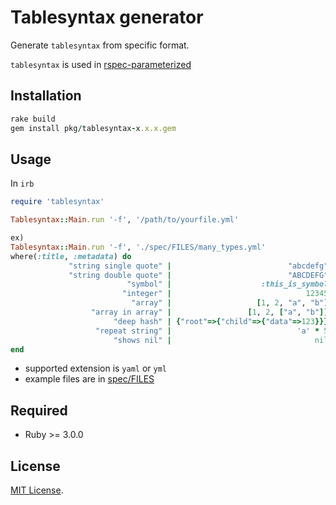 # Tablesyntax generator

Generate `tablesyntax` from specific format.

`tablesyntax` is used in [rspec-parameterized](https://github.com/tomykaira/rspec-parameterized)

## Installation

```ruby
rake build
gem install pkg/tablesyntax-x.x.x.gem
```

## Usage

In `irb`

```ruby
require 'tablesyntax'

Tablesyntax::Main.run '-f', '/path/to/yourfile.yml'

ex)
Tablesyntax::Main.run '-f', './spec/FILES/many_types.yml'
where(:title, :metadata) do
             "string single quote" |                          "abcdefg"
             "string double quote" |                          "ABCDEFG"
                          "symbol" |                    :this_is_symbol
                         "integer" |                              12345
                           "array" |                   [1, 2, "a", "b"]
                  "array in array" |                 [1, 2, ["a", "b"]]
                       "deep hash" | {"root"=>{"child"=>{"data"=>123}}}
                   "repeat string" |                            'a' * 5
                       "shows nil" |                                nil
end
```

* supported extension is `yaml` or `yml`
* example files are in [spec/FILES](./spec/FILES/)

## Required

* Ruby >= 3.0.0

## License

[MIT License](https://opensource.org/licenses/MIT).
